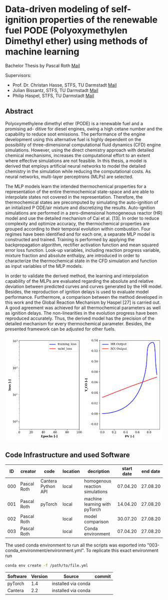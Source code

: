 Data-driven modeling of self-ignition properties of the renewable fuel PODE (Polyoxymethylen Dimethyl ether) using methods of machine learning 
==============================================================================================================================================

Bachelor Thesis by Pascal Roth [Mail](mailto:roth.pascal@outlook.de)

Supervisors: 
- Prof. Dr. Christan Hasse, STFS, TU Darmstadt [Mail](mailto:hasse@stfs.tu-darmstadt.de)
- Julian Bissantz, STFS, TU Darmstadt [Mail](mailto:bissantz@stfs.tu-darmstadt.de)
- Philip Haspel, STFS, TU Darmstadt [Mail](mailto:haspel@stfs.tu-darmstadt.de)

Abstract
--------

Polyoxymethylene dimethyl ether (PODE) is a renewable fuel and a promising ad-
ditive for diesel engines, owing a high cetane number and the capability to reduce
soot emissions. The performance of the engine development using this alternative
fuel is highly dependent on the possibility of three-dimensional computational fluid
dynamics (CFD) engine simulations. However, using the direct chemistry approach
with detailed chemical mechanisms, increases the computational effort to an extent
where effective simulations are not feasible. In this thesis, a model is derived that
employs artificial neural networks to model the detailed chemistry in the simulation
while reducing the computational costs. As neural networks, multi-layer perceptrons
(MLPs) are selected.

The MLP models learn the intended thermochemical properties for a representation of
the entire thermochemical state-space and are able to interpolate states not covered
in the representation. Therefore, the thermochemical states are precomputed by
simulating the auto-ignition of an initialized P ODE/air mixture and discretizing the
results. Auto-ignition simulations are performed in a zero-dimensional homogeneous
reactor (HR) model and use the detailed mechanism of Cai et al. [13]. In order to
reduce complexity and optimize accuracy, the thermochemical properties are grouped
according to their temporal evolution within combustion. Four regimes have been
identified and for each one, a separate MLP model is constructed and trained. Training
is performed by applying the backpropagation algorithm, rectifier activation function
and mean squared error loss function. Look-up variables, including reaction progress
variable, mixture fraction and absolute enthalpy, are introduced in order to characterize
the thermochemical state in the CFD simulation and function as input variables of the
MLP models.

In order to validate the derived method, the learning and interpolation capability of the
MLPs are evaluated regarding the absolute and relative deviation between predicted
curves and curves generated by the HR model. Besides, the reproduction of ignition
delays is used to evaluate model performance. Furthermore, a comparison between the
method developed in this work and the Global Reaction Mechanism by Haspel [27] is
carried out. A good agreement was achieved for all thermochemical parameters as well
as ignition delays. The non-linearities in the evolution progress have been reproduced
accurately. Thus, the derived model has the precision of the detailed mechanism for
every thermochemical parameter. Besides, the presented framework can be adjusted
for other fuels.

![NN Learning Curve](.gifs/learning_curve.gif)

Code Infrastructure and used Software
-------------------------------------

| ID  | creator     | code               | location                   | decription                      | start date | end date |
|-----|-------------|--------------------|----------------------------|---------------------------------|------------|----------|
| 000 | Pascal Roth | Cantera Python API | local                      | homogenous reaction simulations | 07.04.20   | 27.08.20 |
| 001 | Pascal Roth | pyTorch            | local                      | machine learning with pyTorch   | 14.04.20   | 27.08.20 |
| 002 | Pascal Roth |                    | local                      | model comparison                | 30.07.20   | 27.08.20 |
| 003 | Pascal Roth |                    | local                      | Conda environment               | 07.04.20   | 27.08.20 |

The used conda environment to run all the scripts was exported into "003-conda_environment/environment.yml".
To replicate this exact environment run 
```bash
conda env create -f /path/to/file.yml
```

| Software | Version | Source              | commit |
|----------|---------|---------------------|--------|
| pyTorch  | 1.4     | installed via conda |        |
| Cantera  | 2.2     | installed via conda |        |
